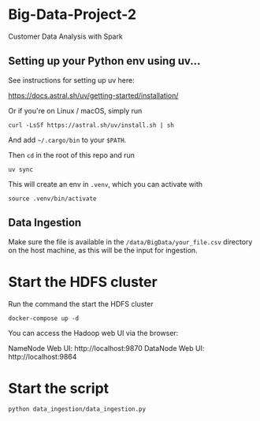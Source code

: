 # Big-Data-Project-2
Customer Data Analysis with Spark


## Setting up your Python env using uv...

See instructions for setting up uv here: 

https://docs.astral.sh/uv/getting-started/installation/

Or if you're on Linux / macOS, simply run

```
curl -LsSf https://astral.sh/uv/install.sh | sh
```

And add `~/.cargo/bin` to your `$PATH`.

Then `cd` in the root of this repo and run

```
uv sync
```

This will create an env in `.venv`, which you can activate with

```
source .venv/bin/activate
```

## Data Ingestion 

Make sure the file  is available in the `/data/BigData/your_file.csv` directory on the host machine, as this will be the input for ingestion.

# Start the HDFS cluster

Run the command the start the HDFS cluster 

```
docker-compose up -d
```
You can access the Hadoop web UI via the browser:

NameNode Web UI: http://localhost:9870
DataNode Web UI: http://localhost:9864

# Start the script 

```
python data_ingestion/data_ingestion.py
```

